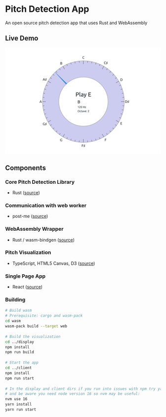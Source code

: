 # Pitch Detection App
An open source pitch detection app that uses Rust and WebAssembly

## Live Demo
[![Demo Page](./demo.png)](https://alesgenova.github.io/pitch-detection-app/)

## Components
### Core Pitch Detection Library
- Rust ([source](https://github.com/alesgenova/pitch-detection))

### Communication with web worker
- post-me ([source](https://github.com/alesgenova/post-me))

### WebAssembly Wrapper
- Rust / wasm-bindgen ([source](https://github.com/alesgenova/pitch-detection-app/tree/master/wasm))

### Pitch Visualization
- TypeScript, HTML5 Canvas, D3 ([source](https://github.com/alesgenova/pitch-detection-app/tree/master/display))

### Single Page App
- React ([source](https://github.com/alesgenova/pitch-detection-app/tree/master/client))

### Building
```bash
# Build wasm
# Prerequisite: cargo and wasm-pack
cd wasm
wasm-pack build --target web

# Build the visualization
cd ../display
npm install
npm run build

# Start the app
cd ../client
npm install
npm run start

# In the display and client dirs if you run into issues with npm try yarn instead
# and be aware you need node version 16 so nvm may be useful:
nvm use 16
yarn install
yarn run start
```
